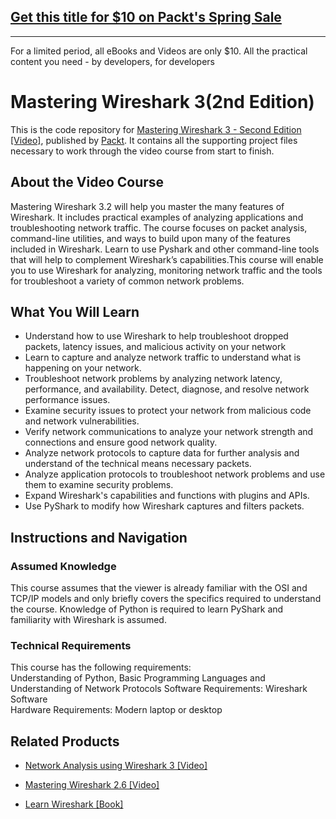 ## [Get this title for $10 on Packt's Spring Sale](https://www.packt.com/V15807?utm_source=github&utm_medium=packt-github-repo&utm_campaign=spring_10_dollar_2022)
-----
For a limited period, all eBooks and Videos are only $10. All the practical content you need \- by developers, for developers

# Mastering Wireshark 3(2nd Edition)
This is the code repository for [Mastering Wireshark 3 - Second Edition [Video]](https://www.packtpub.com/cloud-networking/mastering-wireshark-3-second-edition-video), published by [Packt](https://www.packtpub.com/?utm_source=github). It contains all the supporting project files necessary to work through the video course from start to finish.

 

 

## About the Video Course
Mastering Wireshark 3.2 will help you master the many features of Wireshark. It includes practical examples of analyzing applications and troubleshooting network traffic. The course focuses on packet analysis, command-line utilities, and ways to build upon many of the features included in Wireshark. Learn to use Pyshark and other command-line tools that will help to complement Wireshark’s capabilities.This course will enable you to use Wireshark for analyzing, monitoring network traffic and the tools for troubleshoot a variety of common network problems.

 

<H2>What You Will Learn</H2>
<DIV class=book-info-will-learn-text>
<UL>
<LI>Understand how to use Wireshark to help troubleshoot dropped packets, latency issues, and malicious activity on your network
<LI>Learn to capture and analyze network traffic to understand what is happening on your network.
<LI>Troubleshoot network problems by analyzing network latency, performance, and availability. Detect, diagnose, and resolve network performance issues.
<LI>Examine security issues to protect your network from malicious code and network vulnerabilities.
<LI>Verify network communications to analyze your network strength and connections and ensure good network quality.
<LI>Analyze network protocols to capture data for further analysis and understand of the technical means necessary packets.
<LI>Analyze application protocols to troubleshoot network problems and use them to examine security problems.
<LI>Expand Wireshark's capabilities and functions with plugins and APIs.
<LI>Use PyShark to modify how Wireshark captures and filters packets.
</LI></UL></DIV>

 

 

## Instructions and Navigation
### Assumed Knowledge
This course assumes that the viewer is already familiar with the OSI and TCP/IP models and only briefly covers the specifics required to understand the course. Knowledge of Python is required to learn PyShark and familiarity with Wireshark is assumed.

 

### Technical Requirements
This course has the following requirements:<br/>
Understanding of Python, Basic Programming Languages and Understanding of Network Protocols
Software Requirements: Wireshark Software <br/>
Hardware Requirements: Modern laptop or desktop <br/> 

 

 

 

 


## Related Products
* [Network Analysis using Wireshark 3 [Video]](https://www.packtpub.com/cloud-networking/network-analysis-using-wireshark-3-video)

 


* [Mastering Wireshark 2.6 [Video]](https://www.packtpub.com/networking-and-servers/mastering-wireshark-26-video)

 


* [Learn Wireshark [Book]](https://www.packtpub.com/networking-and-servers/learn-wireshark-fundamentals-wireshark)
